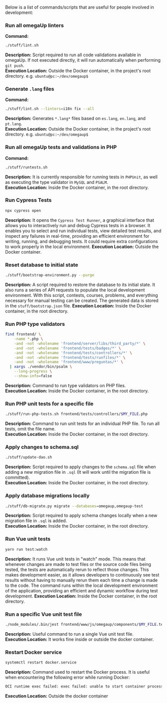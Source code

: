 Below is a list of commands/scripts that are useful for people involved in development:  



### Run all omegaUp linters
**Command:**
```bash
./stuff/lint.sh
```
**Description:** Script required to run all code validations available in omegaUp. If not executed directly, it will run automatically when performing `git push`.  
**Execution Location:** Outside the Docker container, in the project's root directory. e.g. `ubuntu@pc:~/dev/omegaup$`  



### Generate `.lang` files
**Command:**
```bash
./stuff/lint.sh --linters=i18n fix --all
```
**Description:** Generates `*.lang*` files based on `es.lang`, `en.lang`, and `pt.lang`.  
**Execution Location:** Outside the Docker container, in the project's root directory. e.g. `ubuntu@pc:~/dev/omegaup$`  



### Run all omegaUp tests and validations in PHP
**Command:**
```bash
./stuff/runtests.sh
```
**Description:** It is currently responsible for running tests in `PHPUnit`, as well as executing the type validator in `MySQL` and `PSALM`.  
**Execution Location:** Inside the Docker container, in the root directory.  



### Run Cypress Tests
```bash
npx cypress open
```
**Description:** It opens the `Cypress Test Runner`, a graphical interface that allows you to interactively run and debug Cypress tests in a browser. It enables you to select and run individual tests, view detailed test results, and inspect any failures in real-time, providing an efficient environment for writing, running, and debugging tests. It could require extra configurations to work properly in the local environment. 
**Execution Location:** Outside the Docker container.  

### Reset database to initial state
```bash
./stuff/bootstrap-environment.py --purge
```
**Description:** A script required to restore the database to its initial state. It also runs a series of API requests to populate the local development environment. With this script, contests, courses, problems, and everything necessary for manual testing can be created. The generated data is stored in the `stuff/bootstrap.json` file.
**Execution Location:** Inside the Docker container, in the root directory.  

### Run PHP type validators
```bash
find frontend/ \
    -name *.php \
    -and -not -wholename 'frontend/server/libs/third_party/*' \
    -and -not -wholename 'frontend/tests/badges/*' \
    -and -not -wholename 'frontend/tests/controllers/*' \
    -and -not -wholename 'frontend/tests/runfiles/*' \
    -and -not -wholename 'frontend/www/preguntas/*' \
  | xargs ./vendor/bin/psalm \
    --long-progress \
    --show-info=false
```
**Description:** Command to run type validators on PHP files.  
**Execution Location:** Inside the Docker container, in the root directory.  

### Run PHP unit tests for a specific file
```bash
./stuff/run-php-tests.sh frontend/tests/controllers/$MY_FILE.php
```
**Description:** Command to run unit tests for an individual PHP file. To run all tests, omit the file name.  
**Execution Location:** Inside the Docker container, in the root directory.  

### Apply changes to schema.sql
```bash
./stuff/update-dao.sh
```
**Description:** Script required to apply changes to the `schema.sql` file when adding a new migration file in `.sql` (It will work until the migration file is committed).  
**Execution Location:** Inside the Docker container, in the root directory.  

### Apply database migrations locally
```bash
./stuff/db-migrate.py migrate --databases=omegaup,omegaup-test
```
**Description:** Script required to apply schema changes locally when a new migration file in `.sql` is added.  
**Execution Location:** Inside the Docker container, in the root directory.  

### Run Vue unit tests
```bash
yarn run test:watch
```
**Description:** It runs Vue unit tests in "watch" mode. This means that whenever changes are made to test files or the source code files being tested, the tests are automatically rerun to reflect those changes. This makes development easier, as it allows developers to continuously see test results without having to manually rerun them each time a change is made to the code. The command runs within the local development environment of the application, providing an efficient and dynamic workflow during test development.
**Execution Location:** Inside the Docker container, in the root directory.  

### Run a specific Vue unit test file
```bash
./node_modules/.bin/jest frontend/www/js/omegaup/components/$MY_FILE.test.ts
```
**Description:** Useful command to run a single Vue unit test file.  
**Execution Location:** It works fine inside or outside the docker container.  

### Restart Docker service
```bash
systemctl restart docker.service
```
**Description:** Command used to restart the Docker process. It is useful when encountering the following error while running Docker:  
```bash
OCI runtime exec failed: exec failed: unable to start container process: open /dev/pts/0: operation not permitted: unknown
```
**Execution Location:** Outside the docker container
